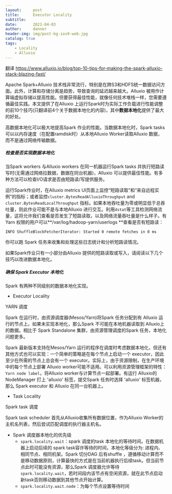 ```yaml
---
layout:     post
title:      Executor Locality
subtitle:   
date:       2021-04-03
author:     danner
header-img: img/post-bg-ios9-web.jpg
catalog: true
tags:
    - Locality
    - Alluxio
---
```


翻译 https://www.alluxio.io/blog/top-10-tips-for-making-the-spark-alluxio-stack-blazing-fast/



Apache Spark+Alluxio 技术栈非常流行，特别是在跨S3和HDFS统一数据访问方面。此外，计算和存储分离是趋势，导致查询的延迟越来越大。Alluxio 被用作计算端虚拟存储以提高性能。但要获得最佳性能，就像任何技术堆栈一样，您需要遵循最佳实践。本文提供了在Alluxio 上运行Spark时为实际工作负载进行性能调整的前10个技巧(只翻译前4个关于数据本地化的内容)，其中**数据本地化**提供了最大的好处。

高数据本地化可以极大地提高Spark 作业的性能。当数据本地化时，Spark tasks可以以内存速度（在配置ramdisk时）从本地Alluxio Worker读取Alluxio 数据，而不是通过网络传输数据。

##### 检查是否实现数据本地化

当Spark workers 与Alluxio workers 在同一机器运行Spark tasks 并执行短路读写时(无需通过网络拉数据，数据在同台机器)，Alluxio 可以提供最佳性能。有多种方法可以检查I/O请求是否由短路读/写提供服务。

运行Spark作业时，在Alluxio metrics UI页面上监控“短路读取”和“来自远程实例”的指标；或者监控`cluster.BytesReadAlluxioThroughput` and `cluster.BytesReadLocalThroughput` 指标。如果本地吞吐量为零或明显低于总吞吐量，则此作业可能不是与本地Alluxio 进行交互。利用`dstat`等工具检测网络流量，这将允许我们查看是否发生了短路读取，以及网络流量吞吐量是什么样子。有Yarn 权限的用户可以**/var/log/hadoop-yarn/userlogs **查看是否有短路读：

```shell
INFO ShuffleBlockFetcherIterator: Started 0 remote fetches in 0 ms
```

你可以跑 Spark 任务来收集和处理这些日志统计和分析短路读情况。

如果Spark作业只有一小部分由Alluxio 提供的短路读取或写入，请阅读以下几个技巧以改进数据本地化。

##### 确保 Spark Executor 本地化

Spark 有两种不同级别的数据本地化实现。

- Executor Locality

YARN 调度

Spark 在运行时，由资源调度器(Mesos/Yarn)将Spark 任务分配到有 Alluxio 运行的节点上。如果未实现本地化，那么Spark 不可能在本地机器读取到 Alluxio上的数据。相比于 Spark Standalone 集群，由资源管理调度的Spark 任务，本地化问题更多。

Spark 最新版本支持在Mesos/Yarn 运行的程序在调度时考虑数据本地化，但还有其他方式也可以实现：一个简单的策略是在每个节点上启动一个 executor，因此至少在所需的节点上总会有一个 executor。实际上，由于资源限制，在生产环境中的每个节点上部署 Alluxio worker可能不适用。可以利用资源管理框架的特性：`Yarn node label`，将Alluxio worker与计算节点一起部署。有运行 Alluxio的NodeManager 打上 'alluxio' 标签，提交Spark 任务时选择  'alluxio' 标签机器，那么 Spark executor 和 Alluxio 在同一台机器上。

- Task Locality

Spark task 调度

Spark task scheduler 首先从Alluxio收集所有数据位置，作为Alluxio Worker的主机名列表，然后尝试匹配调度的执行器主机名。

- Spark 调度器本地化的优先级
  - `spark.locality.wait`：spark 调度的task 本地化的等待时间。在数据机器上启动后续的 spark task容许等待的时间，本地化等级分为: 进程内、相同节点、相同机架。Spark 切分DAG 后有shuffle ，遵循移动计算而不是移动数据原则，计算最快的方式是在当前机器执行后续task。但当前节点此时可能没有资源，那么Spark 调度器允许等待 `spark.locality.wait`，若时间段内该节点有空闲资源，就在此节点启动新task否则移动数据到其他节点开始计算。
  - `spark.locality.wait.node`：为每个节点设置等待时间



